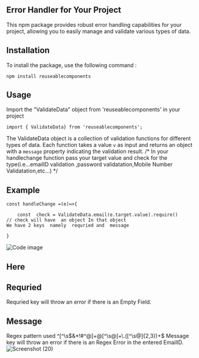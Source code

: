 ## Error Handler for Your Project
This npm package provides robust error handling capabilities for your project, allowing you to easily manage and validate various types of data.
 ## Installation 
 To install the package, use the following command :
 ````
npm install reuseablecomponents
````

 ## Usage
Import the  "ValidateData" object from 'reuseablecomponents' in your project
````
import { ValidateData} from 'reuseablecomponents';
```` 
 The ValidateData object is a collection of validation functions for different types of data. Each
function takes a value `v` as input and returns an object with a `message` property indicating the
validation result. 
/* In your handlechange function pass your target value and check for the type(i.e...emailID validation ,password validatation,Mobile Number Validatation,etc...) */

## Example
````
const handleChange =(e)=>{

    const  check = ValidateData.email(e.target.value).require()
// check will have  an object In that object 
We have 2 keys  namely  requried and  message

}

````
![Code image](../assets/code.png)

## Here 
 ## Requried  
 Requried  key will throw an error if there is an Empty Field.
 ## Message  

 Regex pattern used 
   ^[^\s$&*!#^@]+@[^\s@]+\.([^\s@]{2,3})+$
Message key will throw an error  if  there is an Regex Error in the entered EmailID.
![Screenshot (20)](/assets/Screenshot%20(20).png)